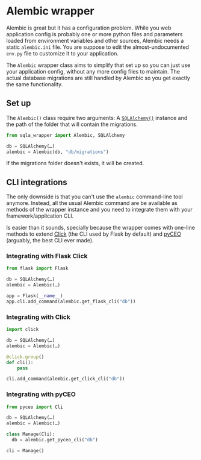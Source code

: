 # Alembic wrapper

Alembic is great but it has a configuration problem. While you web application config is probably one or more python files and parameters loaded from environment variables and other sources, Alembic needs a static `alembic.ini` file. You are suppose to edit the almost-undocumented `env.py` file to customize it to your application.

The `Alembic` wrapper class aims to simplify that set up so you can just use your application config, without any more config files to maintain. The actual database migrations are still handled by Alembic so you get exactly the same functionality.


## Set up

The `Alembic()` class require two arguments: A [`SQLAlchemy()`](sqlalchemy-wrapper) instance and the path of the folder that will contain the migrations.

```python
from sqla_wrapper import Alembic, SQLAlchemy

db = SQLAlchemy(…)
alembic = Alembic(db, "db/migrations")
```

If the migrations folder doesn't exists, it will be created.


## CLI integrations

The only downside is that you can't use the `alembic` command-line tool anymore. Instead, all the usual Alembic command are be available as methods of the wrapper instance and you need to integrate them with your framework/application CLI.

Is easier than it sounds, specially because the wrapper comes with one-line methods to extend [Click](https://click.palletsprojects.com) (the CLI used by Flask by default) and [pyCEO](https://github.com/jpsca/pyceo) (arguably, the best CLI ever made).

### Integrating with Flask Click

```python
from flask import Flask

db = SQLAlchemy(…)
alembic = Alembic(…)

app = Flask(__name__)
app.cli.add_command(alembic.get_flask_cli("db"))
```

### Integrating with Click

```python
import click

db = SQLAlchemy(…)
alembic = Alembic(…)

@click.group()
def cli():
    pass

cli.add_command(alembic.get_click_cli("db"))

```

### Integrating with pyCEO

```python
from pyceo import Cli

db = SQLAlchemy(…)
alembic = Alembic(…)

class Manage(Cli):
  db = alembic.get_pyceo_cli("db")

cli = Manage()

```
